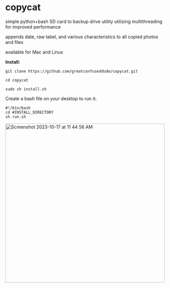 # copycat

simple python+bash SD card to backup drive utility utilizing multithreading for improved performance

appends date, raw label, and various characteristics to all copied photos and files


available for Mac and Linux


**Install:**

```
git clone https://github.com/greatconfuseddude/copycat.git
```
```
cd copycat
```
```
sudo sh install.sh
```



Create a bash file on your desktop to run it:

```
#!/bin/bash
cd #INSTALL_DIRECTORY
sh run.sh
```



<img width="499" alt="Screenshot 2023-10-17 at 11 44 56 AM" src="https://github.com/greatconfuseddude/copycat/assets/33528796/c9414d46-ecfa-4e5e-b0f5-360b46144485">
